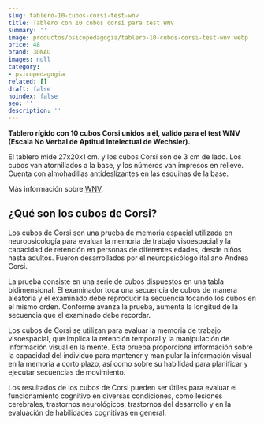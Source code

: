 ```yaml
---
slug: tablero-10-cubos-corsi-test-wnv
title: Tablero con 10 cubos corsi para test WNV
summary: ''
image: productos/psicopedagogia/tablero-10-cubos-corsi-test-wnv.webp
price: 48
brand: 3DNAU
images: null
category:
- psicopedagogia
related: []
draft: false
noindex: false
seo: ''
description: ''
---
```

**Tablero rígido con 10 cubos Corsi unidos a él, valido para el test WNV (Escala No Verbal de Aptitud Intelectual de Wechsler).**

El tablero mide 27x20x1 cm. y los cubos Corsi son de 3 cm de lado. Los cubos van atornillados a la base, y los números van impresos en relieve. Cuenta con almohadillas antideslizantes en las esquinas de la base.

Más información sobre [WNV](https://www.pearsonclinical.es/wnv-escala-no-verbal-de-aptitud-intelectual-de-wechsler).

## ¿Qué son los cubos de Corsi?

Los cubos de Corsi son una prueba de memoria espacial utilizada en neuropsicología para evaluar la memoria de trabajo visoespacial y la capacidad de retención en personas de diferentes edades, desde niños hasta adultos. Fueron desarrollados por el neuropsicólogo italiano Andrea Corsi.

La prueba consiste en una serie de cubos dispuestos en una tabla bidimensional. El examinador toca una secuencia de cubos de manera aleatoria y el examinado debe reproducir la secuencia tocando los cubos en el mismo orden. Conforme avanza la prueba, aumenta la longitud de la secuencia que el examinado debe recordar.

Los cubos de Corsi se utilizan para evaluar la memoria de trabajo visoespacial, que implica la retención temporal y la manipulación de información visual en la mente. Esta prueba proporciona información sobre la capacidad del individuo para mantener y manipular la información visual en la memoria a corto plazo, así como sobre su habilidad para planificar y ejecutar secuencias de movimiento.

Los resultados de los cubos de Corsi pueden ser útiles para evaluar el funcionamiento cognitivo en diversas condiciones, como lesiones cerebrales, trastornos neurológicos, trastornos del desarrollo y en la evaluación de habilidades cognitivas en general.
